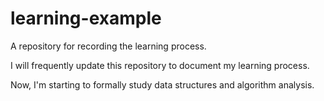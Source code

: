 # learning-example
A repository for recording the learning process.


I will frequently update this repository to document my learning process. 

Now, I'm starting to formally study data structures and algorithm analysis. 



